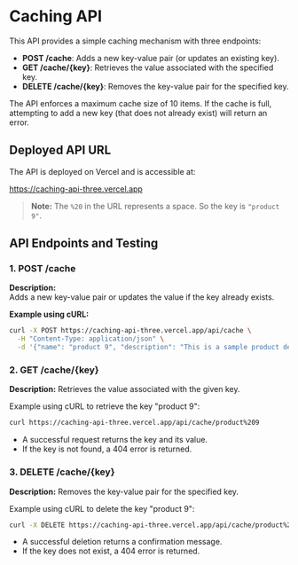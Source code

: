 # Caching API

This API provides a simple caching mechanism with three endpoints:

- **POST /cache**: Adds a new key-value pair (or updates an existing key).
- **GET /cache/{key}**: Retrieves the value associated with the specified key.
- **DELETE /cache/{key}**: Removes the key-value pair for the specified key.

The API enforces a maximum cache size of 10 items. If the cache is full, attempting to add a new key (that does not already exist) will return an error.

## Deployed API URL

The API is deployed on Vercel and is accessible at:

https://caching-api-three.vercel.app



> **Note:** The `%20` in the URL represents a space. So the key is `"product 9"`.

## API Endpoints and Testing

### 1. POST /cache

**Description:**  
Adds a new key-value pair or updates the value if the key already exists.

**Example using cURL:**

```bash
curl -X POST https://caching-api-three.vercel.app/api/cache \
  -H "Content-Type: application/json" \
  -d '{"name": "product 9", "description": "This is a sample product description"}'

``` 

### 2. GET /cache/{key}
**Description:**
Retrieves the value associated with the given key.

Example using cURL to retrieve the key "product 9":

```bash
curl https://caching-api-three.vercel.app/api/cache/product%209
```

- A successful request returns the key and its value.
- If the key is not found, a 404 error is returned.


### 3. DELETE /cache/{key}
**Description:**
Removes the key-value pair for the specified key.

Example using cURL to delete the key "product 9":

```bash
curl -X DELETE https://caching-api-three.vercel.app/api/cache/product%209
```

- A successful deletion returns a confirmation message.
- If the key does not exist, a 404 error is returned.
